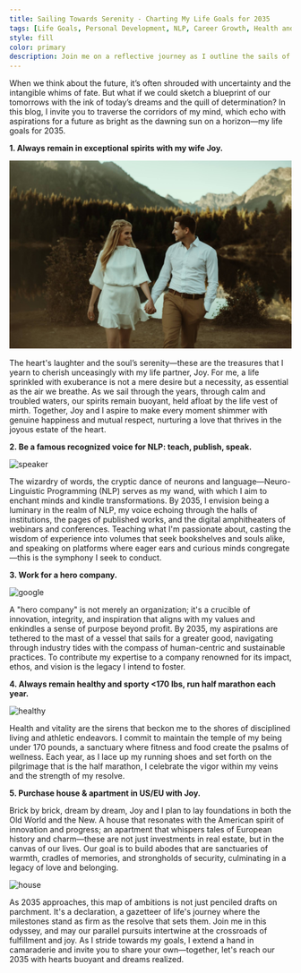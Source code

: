 ```yaml
---
title: Sailing Towards Serenity - Charting My Life Goals for 2035
tags: [Life Goals, Personal Development, NLP, Career Growth, Health and Fitness, Real Estate Investment]
style: fill
color: primary
description: Join me on a reflective journey as I outline the sails of ambition and the compass of love. Discover how setting definitive life goals can create a roadmap to a fulfilling future, blending personal joy, career aspirations, professional voice in NLP, health advocacy, and property dreams across continents.
---
```


When we think about the future, it’s often shrouded with uncertainty and the intangible whims of fate. But what if we could sketch a blueprint of our tomorrows with the ink of today’s dreams and the quill of determination? In this blog, I invite you to traverse the corridors of my mind, which echo with aspirations for a future as bright as the dawning sun on a horizon—my life goals for 2035.

**1. Always remain in exceptional spirits with my wife Joy.**

![happy](assets/posts/../../../assets/posts/2035/joyseb.jpg)

The heart's laughter and the soul’s serenity—these are the treasures that I yearn to cherish unceasingly with my life partner, Joy. For me, a life sprinkled with exuberance is not a mere desire but a necessity, as essential as the air we breathe. As we sail through the years, through calm and troubled waters, our spirits remain buoyant, held afloat by the life vest of mirth. Together, Joy and I aspire to make every moment shimmer with genuine happiness and mutual respect, nurturing a love that thrives in the joyous estate of the heart.

**2. Be a famous recognized voice for NLP: teach, publish, speak.**

![speaker](https://images.unsplash.com/photo-1475721027785-f74eccf877e2?q=80&w=1740&auto=format&fit=crop&ixlib=rb-4.0.3&ixid=M3wxMjA3fDB8MHxwaG90by1wYWdlfHx8fGVufDB8fHx8fA%3D%3D)

The wizardry of words, the cryptic dance of neurons and language—Neuro-Linguistic Programming (NLP) serves as my wand, with which I aim to enchant minds and kindle transformations. By 2035, I envision being a luminary in the realm of NLP, my voice echoing through the halls of institutions, the pages of published works, and the digital amphitheaters of webinars and conferences. Teaching what I'm passionate about, casting the wisdom of experience into volumes that seek bookshelves and souls alike, and speaking on platforms where eager ears and curious minds congregate—this is the symphony I seek to conduct.

**3. Work for a hero company.**

![google](https://images.unsplash.com/photo-1616499452581-cc7f8e3dd3c9?q=80&w=1740&auto=format&fit=crop&ixlib=rb-4.0.3&ixid=M3wxMjA3fDB8MHxwaG90by1wYWdlfHx8fGVufDB8fHx8fA%3D%3D)

A "hero company" is not merely an organization; it's a crucible of innovation, integrity, and inspiration that aligns with my values and enkindles a sense of purpose beyond profit. By 2035, my aspirations are tethered to the mast of a vessel that sails for a greater good, navigating through industry tides with the compass of human-centric and sustainable practices. To contribute my expertise to a company renowned for its impact, ethos, and vision is the legacy I intend to foster.

**4. Always remain healthy and sporty <170 lbs, run half marathon each year.**

![healthy](https://images.unsplash.com/photo-1456613820599-bfe244172af5?q=80&w=1748&auto=format&fit=crop&ixlib=rb-4.0.3&ixid=M3wxMjA3fDB8MHxwaG90by1wYWdlfHx8fGVufDB8fHx8fA%3D%3D)

Health and vitality are the sirens that beckon me to the shores of disciplined living and athletic endeavors. I commit to maintain the temple of my being under 170 pounds, a sanctuary where fitness and food create the psalms of wellness. Each year, as I lace up my running shoes and set forth on the pilgrimage that is the half marathon, I celebrate the vigor within my veins and the strength of my resolve.

**5. Purchase house & apartment in US/EU with Joy.**

Brick by brick, dream by dream, Joy and I plan to lay foundations in both the Old World and the New. A house that resonates with the American spirit of innovation and progress; an apartment that whispers tales of European history and charm—these are not just investments in real estate, but in the canvas of our lives. Our goal is to build abodes that are sanctuaries of warmth, cradles of memories, and strongholds of security, culminating in a legacy of love and belonging.

![house](https://plus.unsplash.com/premium_photo-1661962841993-99a07c27c9f4?q=80&w=1631&auto=format&fit=crop&ixlib=rb-4.0.3&ixid=M3wxMjA3fDB8MHxwaG90by1wYWdlfHx8fGVufDB8fHx8fA%3D%3D)

As 2035 approaches, this map of ambitions is not just penciled drafts on parchment. It's a declaration, a gazetteer of life's journey where the milestones stand as firm as the resolve that sets them. Join me in this odyssey, and may our parallel pursuits intertwine at the crossroads of fulfillment and joy. As I stride towards my goals, I extend a hand in camaraderie and invite you to share your own—together, let's reach our 2035 with hearts buoyant and dreams realized.